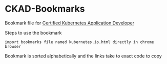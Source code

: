 
# CKAD-Bookmarks

Bookmark file for [Certified Kubernetes Application Developer](https://www.cncf.io/certification/ckad/)

Steps to use the bookmark
```
import bookmarks file named kubernetes.io.html directly in chrome browser

```
Bookmark is sorted alphabetically and the links take to exact code to copy
